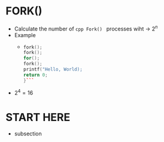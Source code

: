 # FORK()   
- Calculate the number of ```cpp Fork() ``` processes wiht -> $2^n$
- Example 
  - ```cpp  int main(int argc, char* argv[]){
    fork();
    fork();
    for();
    fork();
    printf("Hello, World);
    return 0;
    }```
- $2^4=16$
<!-- section template -->
# START HERE   
- subsection
